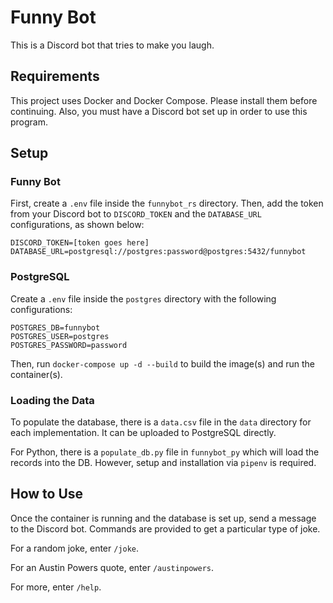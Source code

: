 # Funny Bot
This is a Discord bot that tries to make you laugh.

## Requirements
This project uses Docker and Docker Compose. Please install them before continuing. Also, you must have a Discord bot set up in order to use this program.

## Setup
### Funny Bot
First, create a `.env` file inside the `funnybot_rs` directory. Then, add the token from your Discord bot to `DISCORD_TOKEN` and the `DATABASE_URL` configurations, as shown below:
```
DISCORD_TOKEN=[token goes here]
DATABASE_URL=postgresql://postgres:password@postgres:5432/funnybot
```

### PostgreSQL
Create a `.env` file inside the `postgres` directory with the following configurations:
```
POSTGRES_DB=funnybot
POSTGRES_USER=postgres
POSTGRES_PASSWORD=password
```

Then, run `docker-compose up -d --build` to build the image(s) and run the container(s).

### Loading the Data
To populate the database, there is a `data.csv` file in the `data` directory for each implementation. It can be uploaded to PostgreSQL directly.

For Python, there is a `populate_db.py` file in `funnybot_py` which will load the records into the DB. However, setup and installation via `pipenv` is required.

## How to Use
Once the container is running and the database is set up, send a message to the Discord bot. Commands are provided to get a particular type of joke.

For a random joke, enter `/joke`.

For an Austin Powers quote, enter `/austinpowers`.

For more, enter `/help`.
